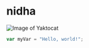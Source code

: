 # nidha
![Image of Yaktocat](https://octodex.github.com/images/yaktocat.png)
``` javascript
var myVar = "Hello, world!";
```
